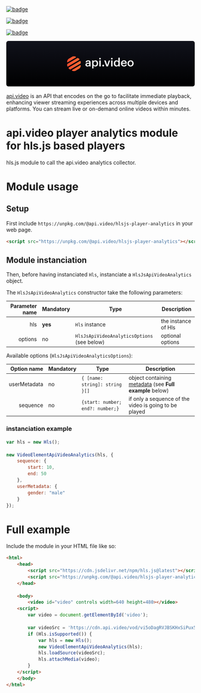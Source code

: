 [![badge](https://img.shields.io/twitter/follow/api_video?style=social)](https://twitter.com/intent/follow?screen_name=api_video)

[![badge](https://img.shields.io/github/stars/apivideo/hlsjs-player-analytics?style=social)](https://github.com/apivideo/hlsjs-player-analytics)

[![badge](https://img.shields.io/discourse/topics?server=https%3A%2F%2Fcommunity.api.video)](https://community.api.video)

![](https://github.com/apivideo/API_OAS_file/blob/master/apivideo_banner.png)

[api.video](https://api.video) is an API that encodes on the go to facilitate immediate playback, enhancing viewer streaming experiences across multiple devices and platforms. You can stream live or on-demand online videos within minutes.

# api.video player analytics module for hls.js based players

hls.js module to call the api.video analytics collector. 

# Module usage

## Setup

First include `https://unpkg.com/@api.video/hlsjs-player-analytics` in your web page.

```html
<script src="https://unpkg.com/@api.video/hlsjs-player-analytics"></script>
```

## Module instanciation

Then, before having instanciated `Hls`, instanciate a `HlsJsApiVideoAnalytics` object. 

The `HlsJsApiVideoAnalytics` constructor take the following parameters:

| Parameter name | Mandatory | Type                                        | Description         |
| -------------: | --------- | ------------------------------------------- | ------------------- |
|            hls | **yes**   | `Hls` instance                              | the instance of Hls |
|        options | no        | `HlsJsApiVideoAnalyticsOptions` (see below) | optional options    |


Available options (`HlsJsApiVideoAnalyticsOptions`):

|  Option name | Mandatory | Type                                  | Description                                                                                                  |
| -----------: | --------- | ------------------------------------- | ------------------------------------------------------------------------------------------------------------ |
| userMetadata | no        | ```{ [name: string]: string }[]```    | object containing [metadata](https://api.video/blog/tutorials/dynamic-metadata) (see **Full example** below) |
|     sequence | no        | ```{start: number; end?: number;} ``` | if only a sequence of the video is going to be played                                                        |

### instanciation example

```javascript
var hls = new Hls();

new VideoElementApiVideoAnalytics(hls, {
    sequence: {
        start: 10,
        end: 50
    },
    userMetadata: {
        gender: "male"
    }
});
```

# Full example

Include the module in your HTML file like so:

```html
<html>
    <head>
        <script src="https://cdn.jsdelivr.net/npm/hls.js@latest"></script>
        <script src="https://unpkg.com/@api.video/hlsjs-player-analytics"></script>
    </head>
    
    <body>
        <video id="video" controls width=640 height=480></video>
    <script>
        var video = document.getElementById('video');
        
        var videoSrc = 'https://cdn.api.video/vod/vi5oDagRVJBSKHxSiPux5rYD/hls/manifest.m3u8';
        if (Hls.isSupported()) {
            var hls = new Hls();
            new VideoElementApiVideoAnalytics(hls);
            hls.loadSource(videoSrc);
            hls.attachMedia(video);
        }
    </script>
    </body>
</html>
```
